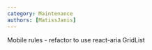 ```yaml
---
category: Maintenance
authors: [MatissJanis]
---
```


Mobile rules - refactor to use react-aria GridList
